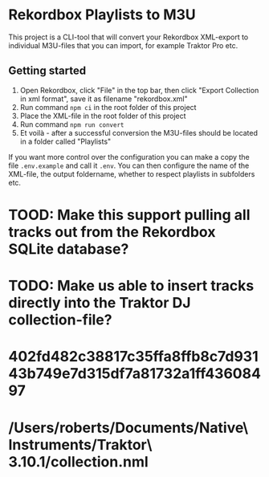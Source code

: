 # Rekordbox Playlists to M3U
This project is a CLI-tool that will convert your Rekordbox XML-export to individual M3U-files that you can import, for example Traktor Pro etc.

## Getting started
1. Open Rekordbox, click "File" in the top bar, then click "Export Collection in xml format", save it as filename "rekordbox.xml"
2. Run command `npm ci` in the root folder of this project 
3. Place the XML-file in the root folder of this project
4. Run command `npm run convert`
5. Et voilà - after a successful conversion the M3U-files should be located in a folder called "Playlists"

If you want more control over the configuration you can make a copy the file `.env.example` and call it `.env`. You can then configure the name of the XML-file, the output foldername, whether to respect playlists in subfolders etc.

# TOOD: Make this support pulling all tracks out from the Rekordbox SQLite database?
# TODO: Make us able to insert tracks directly into the Traktor DJ collection-file?
# 402fd482c38817c35ffa8ffb8c7d93143b749e7d315df7a81732a1ff43608497
# /Users/roberts/Documents/Native\ Instruments/Traktor\ 3.10.1/collection.nml